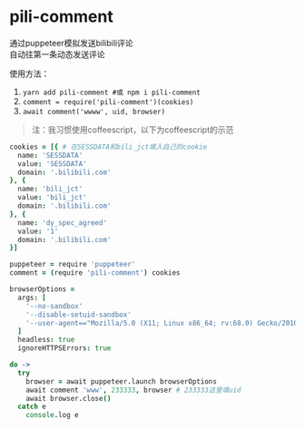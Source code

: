 # pili-comment  

通过puppeteer模拟发送bilibili评论  
自动往第一条动态发送评论  

使用方法：  
1. `yarn add pili-comment #或 npm i pili-comment`  
2. `comment = require('pili-comment')(cookies)`  
3. `await comment('wwww', uid, browser)`  

> 注：我习惯使用coffeescript，以下为coffeescript的示范  

```coffeescript
cookies = [{ # 在SESSDATA和bili_jct填入自己的cookie
  name: 'SESSDATA'
  value: 'SESSDATA'
  domain: '.bilibili.com'
}, {
  name: 'bili_jct'
  value: 'bili_jct'
  domain: '.bilibili.com'
}, {
  name: 'dy_spec_agreed'
  value: '1'
  domain: '.bilibili.com'
}]

puppeteer = require 'puppeteer'
comment = (require 'pili-comment') cookies

browserOptions =
  args: [
    '--no-sandbox'
    '--disable-setuid-sandbox'
    '--user-agent=="Mozilla/5.0 (X11; Linux x86_64; rv:68.0) Gecko/20100101 Firefox/68.0"'
  ]
  headless: true
  ignoreHTTPSErrors: true

do ->
  try
    browser = await puppeteer.launch browserOptions
    await comment 'www', 233333, browser # 233333这里填uid
    await browser.close()
  catch e
    console.log e
```